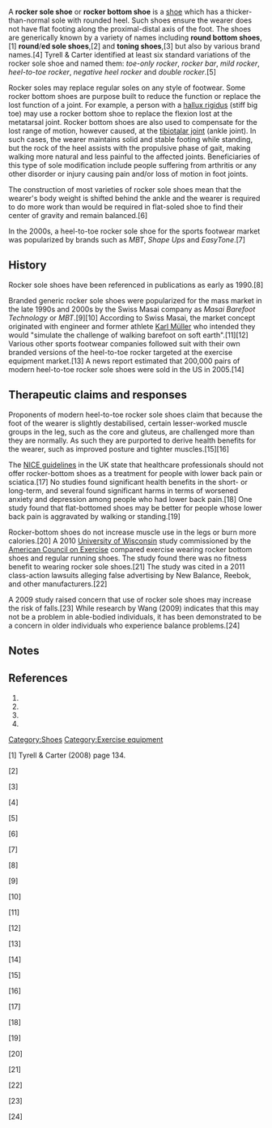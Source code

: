 A **rocker sole shoe** or **rocker bottom shoe** is a
[shoe](shoe "wikilink") which has a thicker-than-normal sole with
rounded heel. Such shoes ensure the wearer does not have flat footing
along the proximal-distal axis of the foot. The shoes are generically
known by a variety of names including **round bottom shoes**,[1]
**round**/**ed sole shoes**,[2] and **toning shoes**,[3] but also by
various brand names.[4] Tyrell & Carter identified at least six standard
variations of the rocker sole shoe and named them: *toe-only rocker*,
*rocker bar*, *mild rocker*, *heel-to-toe rocker*, *negative heel
rocker* and *double rocker*.[5]

Rocker soles may replace regular soles on any style of footwear. Some
rocker bottom shoes are purpose built to reduce the function or replace
the lost function of a joint. For example, a person with a [hallux
rigidus](hallux_rigidus "wikilink") (stiff big toe) may use a rocker
bottom shoe to replace the flexion lost at the metatarsal joint. Rocker
bottom shoes are also used to compensate for the lost range of motion,
however caused, at the [tibiotalar joint](tibiotalar_joint "wikilink")
(ankle joint). In such cases, the wearer maintains solid and stable
footing while standing, but the rock of the heel assists with the
propulsive phase of gait, making walking more natural and less painful
to the affected joints. Beneficiaries of this type of sole modification
include people suffering from arthritis or any other disorder or injury
causing pain and/or loss of motion in foot joints.

The construction of most varieties of rocker sole shoes mean that the
wearer's body weight is shifted behind the ankle and the wearer is
required to do more work than would be required in flat-soled shoe to
find their center of gravity and remain balanced.[6]

In the 2000s, a heel-to-toe rocker sole shoe for the sports footwear
market was popularized by brands such as *MBT*, *Shape Ups* and
*EasyTone*.[7]

## History

Rocker sole shoes have been referenced in publications as early as
1990.[8]

Branded generic rocker sole shoes were popularized for the mass market
in the late 1990s and 2000s by the Swiss Masai company as *Masai
Barefoot Technology* or *MBT*.[9][10] According to Swiss Masai, the
market concept originated with engineer and former athlete [Karl
Müller](Karl_Müller_(inventor) "wikilink") who intended they would
"simulate the challenge of walking barefoot on soft earth".[11][12]
Various other sports footwear companies followed suit with their own
branded versions of the heel-to-toe rocker targeted at the exercise
equipment market.[13] A news report estimated that 200,000 pairs of
modern heel-to-toe rocker sole shoes were sold in the US in 2005.[14]

## Therapeutic claims and responses

Proponents of modern heel-to-toe rocker sole shoes claim that because
the foot of the wearer is slightly destabilised, certain lesser-worked
muscle groups in the leg, such as the core and gluteus, are challenged
more than they are normally. As such they are purported to derive health
benefits for the wearer, such as improved posture and tighter
muscles.[15][16]

The [NICE guidelines](NICE_guidelines "wikilink") in the UK state that
healthcare professionals should not offer rocker-bottom shoes as a
treatment for people with lower back pain or sciatica.[17] No studies
found significant health benefits in the short- or long-term, and
several found significant harms in terms of worsened anxiety and
depression among people who had lower back pain.[18] One study found
that flat-bottomed shoes may be better for people whose lower back pain
is aggravated by walking or standing.[19]

Rocker-bottom shoes do not increase muscle use in the legs or burn more
calories.[20] A 2010 [University of
Wisconsin](University_of_Wisconsin "wikilink") study commissioned by the
[American Council on Exercise](American_Council_on_Exercise "wikilink")
compared exercise wearing rocker bottom shoes and regular running shoes.
The study found there was no fitness benefit to wearing rocker sole
shoes.[21] The study was cited in a 2011 class-action lawsuits alleging
false advertising by New Balance, Reebok, and other manufacturers.[22]

A 2009 study raised concern that use of rocker sole shoes may increase
the risk of falls.[23] While research by Wang (2009) indicates that this
may not be a problem in able-bodied individuals, it has been
demonstrated to be a concern in older individuals who experience balance
problems.[24]

## Notes

## References

1.

2.

3.

4.

[Category:Shoes](Category:Shoes "wikilink") [Category:Exercise
equipment](Category:Exercise_equipment "wikilink")

[1] Tyrell & Carter (2008) page 134.

[2]

[3]

[4]

[5]

[6]

[7]

[8]

[9]

[10]

[11]

[12]

[13]

[14]

[15]

[16]

[17]

[18]

[19]

[20]

[21]

[22]

[23]

[24]